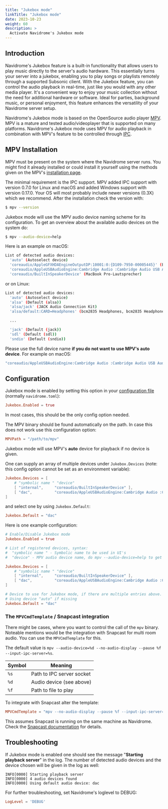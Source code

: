 ```yaml
---
title: "Jukebox mode"
linkTitle: "Jukebox mode"
date: 2023-10-23
weight: 60
description: >
  Activate Navidrome's Jukebox mode
---
```


## Introduction

Navidrome's Jukebox feature is a built-in functionality that allows users to play music directly to the server's audio
hardware. This essentially turns your server into a jukebox, enabling you to play songs or playlists remotely through a
supported Subsonic client. With the Jukebox feature, you can control the audio playback in real-time, just like you
would with any other media player. It's a convenient way to enjoy your music collection without the need for
additional hardware or software. Ideal for parties, background music, or personal enjoyment, this feature enhances
the versatility of your Navidrome server setup.

Navidrome's Jukebox mode is based on the OpenSource audio player [MPV](https://mpv.io/). MPV is a mature and tested
audio/videoplayer that is supported on many platforms. Navidrome's Jukebox mode uses MPV for audio playback in
combination with MPV's feature to be controlled through [IPC](https://mpv.io/manual/master/#json-ipc).

## MPV Installation

MPV must be present on the system where the Navidrome server runs. You might find it already installed or could install
it yourself using the methods given on the MPV's [installation page](https://mpv.io/installation/).

The minimal requirement is the IPC support. MPV added IPC support with version 0.7.0 for Linux and macOS and added
Windows support with version 0.17.0. Your OS will most probably include newer versions (0.3X) which we recommend.
After the installation check the version with:

```sh
$ mpv --version
```

Jukebox mode will use the MPV audio device naming scheme for its configuration. To get an overview about the available
audio devices on the system do:

```sh
$ mpv --audio-device=help
```

Here is an example on macOS:

```sh
List of detected audio devices:
  'auto' (Autoselect device)
  'coreaudio/AppleGFXHDAEngineOutputDP:10001:0:{D109-7950-00005445}' (BenQ EW3270U)
  'coreaudio/AppleUSBAudioEngine:Cambridge Audio :Cambridge Audio USB Audio 1.0:0000:1' (Cambridge Audio USB 1.0 Audio Out)
  'coreaudio/BuiltInSpeakerDevice' (MacBook Pro-Lautsprecher)
```

or on Linux:

```sh
List of detected audio devices:
  'auto' (Autoselect device)
  'alsa' (Default (alsa))
  'alsa/jack' (JACK Audio Connection Kit)
  'alsa/default:CARD=Headphones' (bcm2835 Headphones, bcm2835 Headphones/Default Audio Device)

  ...

  'jack' (Default (jack))
  'sdl' (Default (sdl))
  'sndio' (Default (sndio))
```

Please use the full device name **if you do not want to use MPV's auto device**. For example on macOS:

```sh
"coreaudio/AppleUSBAudioEngine:Cambridge Audio :Cambridge Audio USB Audio 1.0:0000:1"
```

## Configuration

Jukebox mode is enabled by setting this option in your [configuration file](/docs/usage/configuration-options)
(normally `navidrome.toml`):

```toml
Jukebox.Enabled = true
```

In most cases, this should be the only config option needed.

The MPV binary should be found automatically on the path. In case this does not work use this configuration option:

```toml
MPVPath = "/path/to/mpv"
```

Jukebox mode will use MPV's **auto** device for playback if no device is given.

One can supply an array of multiple devices under `Jukebox.Devices` (note: this config option cannot be set as an environment variable):

```toml
Jukebox.Devices = [
    # "symbolic name " "device"
    [ "internal",     "coreaudio/BuiltInSpeakerDevice" ],
    [ "dac",          "coreaudio/AppleUSBAudioEngine:Cambridge Audio :Cambridge Audio USB Audio 1.0:0000:1" ]
]
```

and select one by using `Jukebox.Default`:

```toml
Jukebox.Default = "dac"
```

Here is one example configuration:

```toml
# Enable/Disable Jukebox mode
Jukebox.Enabled = true

# List of registered devices, syntax:
#  "symbolic name " - Symbolic name to be used in UI's
#  "device" - MPV audio device name, do mpv --audio-device=help to get a list

Jukebox.Devices = [
    # "symbolic name " "device"
    [ "internal",     "coreaudio/BuiltInSpeakerDevice" ],
    [ "dac",          "coreaudio/AppleUSBAudioEngine:Cambridge Audio :Cambridge Audio USB Audio 1.0:0000:1" ]
]

# Device to use for Jukebox mode, if there are multiple entries above.
# Using device "auto" if missing
Jukebox.Default = "dac"
```

### The `MPVCmdTemplate` / Snapcast integration

There might be cases, where you want to control the call of the `mpv` binary. Noteable mentions would be the integration with Snapcast
for multi room audio. You can use the `MPVCmdTemplate` for this.

The default value is `mpv --audio-device=%d --no-audio-display --pause %f --input-ipc-server=%s`.

| Symbol | Meaning                   |
| ------ | ------------------------- |
| `%s`   | Path to IPC server socket |
| `%d`   | Audio device (see above)  |
| `%f`   | Path to file to play      |

To integrate with Snapcast alter the template:

```toml
MPVCmdTemplate = "mpv --no-audio-display --pause %f --input-ipc-server=%s --audio-channels=stereo --audio-samplerate=48000 --audio-format=s16 --ao=pcm --ao-pcm-file=/tmp/snapfifo"
```

This assumes Snapcast is running on the same machine as Navidrome. Check the [Snapcast documentation](https://github.com/badaix/snapcast/blob/develop/doc/player_setup.md#mpv) for details.

## Troubleshooting

If Jukebox mode is enabled one should see the message "**Starting playback server**" in the log. The number of detected audio devices and the device chosen will be given in the log as well:

```log
INFO[0000] Starting playback server
INFO[0000] 4 audio devices found
INFO[0000] Using default audio device: dac
```

For further troubleshooting, set Navidrome's loglevel to DEBUG:

```toml
LogLevel = 'DEBUG'
```
